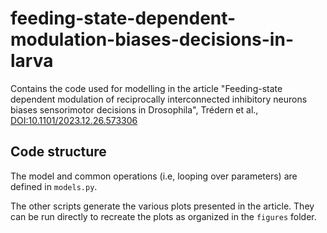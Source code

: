 # feeding-state-dependent-modulation-biases-decisions-in-larva

Contains the code used for modelling in the article "Feeding-state dependent modulation of reciprocally interconnected inhibitory neurons biases sensorimotor decisions in Drosophila", Trédern et al., [DOI:10.1101/2023.12.26.573306](https://doi.org/10.1101/2023.12.26.573306) 

## Code structure

The model and common operations (i.e, looping over parameters) are defined in `models.py`.

The other scripts generate the various plots presented in the article. They can be run directly to recreate the plots as organized in the `figures` folder.
